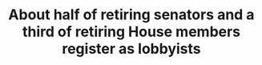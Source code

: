 ---
categories: ['politics', 'articles', 'all_articles']
provider_display: "www.vox.com"
provider_name: "www.vox.com"
favicon_url: "https://cdn2.vox-cdn.com/community_logos/52517/voxv.png"
title: "About half of retiring senators and a third of retiring House members register as lobbyists"
published: "2016-01-15T19:40:02"
source: http://www.vox.com/2016/1/15/10775788/revolving-door-lobbying
thumbnail: https://cdn2.vox-cdn.com/thumbor/uLFJYgBAlTKwsV8ywBITAT9hQu4=/0x165:3000x1832/1080x600/cdn0.vox-cdn.com/uploads/chorus_image/image/48573139/GettyImages-2483273.0.jpg
---